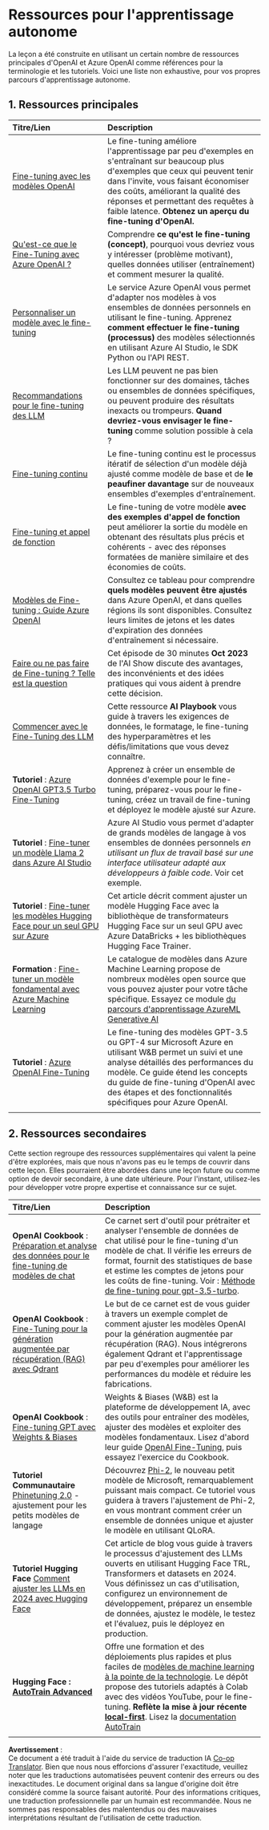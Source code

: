 <!--
CO_OP_TRANSLATOR_METADATA:
{
  "original_hash": "c2f423d1402f71ca3869ec135bb77d16",
  "translation_date": "2025-05-20T08:24:37+00:00",
  "source_file": "18-fine-tuning/RESOURCES.md",
  "language_code": "fr"
}
-->
# Ressources pour l'apprentissage autonome

La leçon a été construite en utilisant un certain nombre de ressources principales d'OpenAI et Azure OpenAI comme références pour la terminologie et les tutoriels. Voici une liste non exhaustive, pour vos propres parcours d'apprentissage autonome.

## 1. Ressources principales

| Titre/Lien                                                                                                                                                                                                                   | Description                                                                                                                                                                                                                                                                                                                   |
| :--------------------------------------------------------------------------------------------------------------------------------------------------------------------------------------------------------------------------- | :---------------------------------------------------------------------------------------------------------------------------------------------------------------------------------------------------------------------------------------------------------------------------------------------------------------------------- |
| [Fine-tuning avec les modèles OpenAI](https://platform.openai.com/docs/guides/fine-tuning?WT.mc_id=academic-105485-koreyst)                                                                                                       | Le fine-tuning améliore l'apprentissage par peu d'exemples en s'entraînant sur beaucoup plus d'exemples que ceux qui peuvent tenir dans l'invite, vous faisant économiser des coûts, améliorant la qualité des réponses et permettant des requêtes à faible latence. **Obtenez un aperçu du fine-tuning d'OpenAI.**                                                                                    |
| [Qu'est-ce que le Fine-Tuning avec Azure OpenAI ?](https://learn.microsoft.com/azure/ai-services/openai/concepts/fine-tuning-considerations#what-is-fine-tuning-with-azure-openai?WT.mc_id=academic-105485-koreyst)                   | Comprendre **ce qu'est le fine-tuning (concept)**, pourquoi vous devriez vous y intéresser (problème motivant), quelles données utiliser (entraînement) et comment mesurer la qualité.                                                                                                                                                                           |
| [Personnaliser un modèle avec le fine-tuning](https://learn.microsoft.com/azure/ai-services/openai/how-to/fine-tuning?tabs=turbo%2Cpython&pivots=programming-language-studio#continuous-fine-tuning?WT.mc_id=academic-105485-koreyst) | Le service Azure OpenAI vous permet d'adapter nos modèles à vos ensembles de données personnels en utilisant le fine-tuning. Apprenez **comment effectuer le fine-tuning (processus)** des modèles sélectionnés en utilisant Azure AI Studio, le SDK Python ou l'API REST.                                                                                                                                |
| [Recommandations pour le fine-tuning des LLM](https://learn.microsoft.com/ai/playbook/technology-guidance/generative-ai/working-with-llms/fine-tuning-recommend?WT.mc_id=academic-105485-koreyst)                                    | Les LLM peuvent ne pas bien fonctionner sur des domaines, tâches ou ensembles de données spécifiques, ou peuvent produire des résultats inexacts ou trompeurs. **Quand devriez-vous envisager le fine-tuning** comme solution possible à cela ?                                                                                                                                  |
| [Fine-tuning continu](https://learn.microsoft.com/azure/ai-services/openai/how-to/fine-tuning?tabs=turbo%2Cpython&pivots=programming-language-studio#continuous-fine-tuning?WT.mc_id=academic-105485-koreyst)             | Le fine-tuning continu est le processus itératif de sélection d'un modèle déjà ajusté comme modèle de base et de **le peaufiner davantage** sur de nouveaux ensembles d'exemples d'entraînement.                                                                                                                                                     |
| [Fine-tuning et appel de fonction](https://learn.microsoft.com/azure/ai-services/openai/how-to/fine-tuning-functions?WT.mc_id=academic-105485-koreyst)                                                                       | Le fine-tuning de votre modèle **avec des exemples d'appel de fonction** peut améliorer la sortie du modèle en obtenant des résultats plus précis et cohérents - avec des réponses formatées de manière similaire et des économies de coûts.                                                                                                                                        |
| [Modèles de Fine-tuning : Guide Azure OpenAI](https://learn.microsoft.com/azure/ai-services/openai/concepts/models#fine-tuning-models?WT.mc_id=academic-105485-koreyst)                                                        | Consultez ce tableau pour comprendre **quels modèles peuvent être ajustés** dans Azure OpenAI, et dans quelles régions ils sont disponibles. Consultez leurs limites de jetons et les dates d'expiration des données d'entraînement si nécessaire.                                                                                                                            |
| [Faire ou ne pas faire de Fine-tuning ? Telle est la question](https://learn.microsoft.com/shows/ai-show/to-fine-tune-or-not-fine-tune-that-is-the-question?WT.mc_id=academic-105485-koreyst)                                      | Cet épisode de 30 minutes **Oct 2023** de l'AI Show discute des avantages, des inconvénients et des idées pratiques qui vous aident à prendre cette décision.                                                                                                                                                                                        |
| [Commencer avec le Fine-Tuning des LLM](https://learn.microsoft.com/ai/playbook/technology-guidance/generative-ai/working-with-llms/fine-tuning-recommend?WT.mc_id=academic-105485-koreyst)                                             | Cette ressource **AI Playbook** vous guide à travers les exigences de données, le formatage, le fine-tuning des hyperparamètres et les défis/limitations que vous devez connaître.                                                                                                                                                                         |
| **Tutoriel** : [Azure OpenAI GPT3.5 Turbo Fine-Tuning](https://learn.microsoft.com/azure/ai-services/openai/tutorials/fine-tune?tabs=python%2Ccommand-line?WT.mc_id=academic-105485-koreyst)                                  | Apprenez à créer un ensemble de données d'exemple pour le fine-tuning, préparez-vous pour le fine-tuning, créez un travail de fine-tuning et déployez le modèle ajusté sur Azure.                                                                                                                                                                                    |
| **Tutoriel** : [Fine-tuner un modèle Llama 2 dans Azure AI Studio](https://learn.microsoft.com/azure/ai-studio/how-to/fine-tune-model-llama?WT.mc_id=academic-105485-koreyst)                                                      | Azure AI Studio vous permet d'adapter de grands modèles de langage à vos ensembles de données personnels _en utilisant un flux de travail basé sur une interface utilisateur adapté aux développeurs à faible code_. Voir cet exemple.                                                                                                                                                               |
| **Tutoriel** : [Fine-tuner les modèles Hugging Face pour un seul GPU sur Azure](https://learn.microsoft.com/azure/databricks/machine-learning/train-model/huggingface/fine-tune-model?WT.mc_id=academic-105485-koreyst)               | Cet article décrit comment ajuster un modèle Hugging Face avec la bibliothèque de transformateurs Hugging Face sur un seul GPU avec Azure DataBricks + les bibliothèques Hugging Face Trainer.                                                                                                                                                |
| **Formation** : [Fine-tuner un modèle fondamental avec Azure Machine Learning](https://learn.microsoft.com/training/modules/finetune-foundation-model-with-azure-machine-learning/?WT.mc_id=academic-105485-koreyst)         | Le catalogue de modèles dans Azure Machine Learning propose de nombreux modèles open source que vous pouvez ajuster pour votre tâche spécifique. Essayez ce module [du parcours d'apprentissage AzureML Generative AI](https://learn.microsoft.com/training/paths/work-with-generative-models-azure-machine-learning/?WT.mc_id=academic-105485-koreyst) |
| **Tutoriel** : [Azure OpenAI Fine-Tuning](https://docs.wandb.ai/guides/integrations/azure-openai-fine-tuning?WT.mc_id=academic-105485-koreyst)                                                                                | Le fine-tuning des modèles GPT-3.5 ou GPT-4 sur Microsoft Azure en utilisant W&B permet un suivi et une analyse détaillés des performances du modèle. Ce guide étend les concepts du guide de fine-tuning d'OpenAI avec des étapes et des fonctionnalités spécifiques pour Azure OpenAI.                                                                         |
|                                                                                                                                                                                                                              |                                                                                                                                                                                                                                                                                                                               |

## 2. Ressources secondaires

Cette section regroupe des ressources supplémentaires qui valent la peine d'être explorées, mais que nous n'avons pas eu le temps de couvrir dans cette leçon. Elles pourraient être abordées dans une leçon future ou comme option de devoir secondaire, à une date ultérieure. Pour l'instant, utilisez-les pour développer votre propre expertise et connaissance sur ce sujet.

| Titre/Lien                                                                                                                                                                                                            | Description                                                                                                                                                                                                                                                                                                                                                                                                                                                                                                                 |
| :-------------------------------------------------------------------------------------------------------------------------------------------------------------------------------------------------------------------- | :-------------------------------------------------------------------------------------------------------------------------------------------------------------------------------------------------------------------------------------------------------------------------------------------------------------------------------------------------------------------------------------------------------------------------------------------------------------------------------------------------------------------------- |
| **OpenAI Cookbook** : [Préparation et analyse des données pour le fine-tuning de modèles de chat](https://cookbook.openai.com/examples/chat_finetuning_data_prep?WT.mc_id=academic-105485-koreyst)                                      | Ce carnet sert d'outil pour prétraiter et analyser l'ensemble de données de chat utilisé pour le fine-tuning d'un modèle de chat. Il vérifie les erreurs de format, fournit des statistiques de base et estime les comptes de jetons pour les coûts de fine-tuning. Voir : [Méthode de fine-tuning pour gpt-3.5-turbo](https://platform.openai.com/docs/guides/fine-tuning?WT.mc_id=academic-105485-koreyst).                                                                                                                                                                   |
| **OpenAI Cookbook** : [Fine-Tuning pour la génération augmentée par récupération (RAG) avec Qdrant](https://cookbook.openai.com/examples/fine-tuned_qa/ft_retrieval_augmented_generation_qdrant?WT.mc_id=academic-105485-koreyst) | Le but de ce carnet est de vous guider à travers un exemple complet de comment ajuster les modèles OpenAI pour la génération augmentée par récupération (RAG). Nous intégrerons également Qdrant et l'apprentissage par peu d'exemples pour améliorer les performances du modèle et réduire les fabrications.                                                                                                                                                                                                                                                                |
| **OpenAI Cookbook** : [Fine-tuning GPT avec Weights & Biases](https://cookbook.openai.com/examples/third_party/gpt_finetuning_with_wandb?WT.mc_id=academic-105485-koreyst)                                             | Weights & Biases (W&B) est la plateforme de développement IA, avec des outils pour entraîner des modèles, ajuster des modèles et exploiter des modèles fondamentaux. Lisez d'abord leur guide [OpenAI Fine-Tuning](https://docs.wandb.ai/guides/integrations/openai-fine-tuning/?WT.mc_id=academic-105485-koreyst), puis essayez l'exercice du Cookbook.                                                                                                                                                                                                                  |
| **Tutoriel Communautaire** [Phinetuning 2.0](https://huggingface.co/blog/g-ronimo/phinetuning?WT.mc_id=academic-105485-koreyst) - ajustement pour les petits modèles de langage                                                   | Découvrez [Phi-2](https://www.microsoft.com/research/blog/phi-2-the-surprising-power-of-small-language-models/?WT.mc_id=academic-105485-koreyst), le nouveau petit modèle de Microsoft, remarquablement puissant mais compact. Ce tutoriel vous guidera à travers l'ajustement de Phi-2, en vous montrant comment créer un ensemble de données unique et ajuster le modèle en utilisant QLoRA.                                                                                                                                                                       |
| **Tutoriel Hugging Face** [Comment ajuster les LLMs en 2024 avec Hugging Face](https://www.philschmid.de/fine-tune-llms-in-2024-with-trl?WT.mc_id=academic-105485-koreyst)                                               | Cet article de blog vous guide à travers le processus d'ajustement des LLMs ouverts en utilisant Hugging Face TRL, Transformers et datasets en 2024. Vous définissez un cas d'utilisation, configurez un environnement de développement, préparez un ensemble de données, ajustez le modèle, le testez et l'évaluez, puis le déployez en production.                                                                                                                                                                                                                                                                |
| **Hugging Face : [AutoTrain Advanced](https://github.com/huggingface/autotrain-advanced?WT.mc_id=academic-105485-koreyst)**                                                                                            | Offre une formation et des déploiements plus rapides et plus faciles de [modèles de machine learning à la pointe de la technologie](https://twitter.com/abhi1thakur/status/1755167674894557291?WT.mc_id=academic-105485-koreyst). Le dépôt propose des tutoriels adaptés à Colab avec des vidéos YouTube, pour le fine-tuning. **Reflète la mise à jour récente [local-first](https://twitter.com/abhi1thakur/status/1750828141805777057?WT.mc_id=academic-105485-koreyst)**. Lisez la [documentation AutoTrain](https://huggingface.co/autotrain?WT.mc_id=academic-105485-koreyst) |
|                                                                                                                                                                                                                       |                                                                                                                                                                                                                                                                                                                                                                                                                                                                                                                             |

**Avertissement** :  
Ce document a été traduit à l'aide du service de traduction IA [Co-op Translator](https://github.com/Azure/co-op-translator). Bien que nous nous efforcions d'assurer l'exactitude, veuillez noter que les traductions automatisées peuvent contenir des erreurs ou des inexactitudes. Le document original dans sa langue d'origine doit être considéré comme la source faisant autorité. Pour des informations critiques, une traduction professionnelle par un humain est recommandée. Nous ne sommes pas responsables des malentendus ou des mauvaises interprétations résultant de l'utilisation de cette traduction.